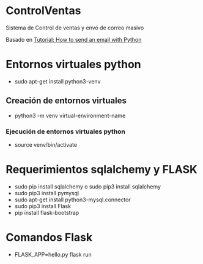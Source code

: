 # ControlVentas

Sistema de Control de ventas y envó de correo masivo

Basado en [Tutorial: How to send an email with Python ](URL "http://naelshiab.com/tutorial-send-email-python/")

# Entornos virtuales python
* sudo apt-get install python3-venv
## Creación de entornos virtuales 
* python3 -m venv virtual-environment-name
### Ejecución de entornos virtuales python
* source venv/bin/activate

# Requerimientos sqlalchemy y FLASK

* sudo pip install sqlalchemy o sudo pip3 install sqlalchemy
* sudo pip3 install pymysql
* sudo apt-get install python3-mysql.connector
* sudo pip3 install Flask
* pip install flask-bootstrap

# Comandos Flask

* FLASK_APP=hello.py flask run
